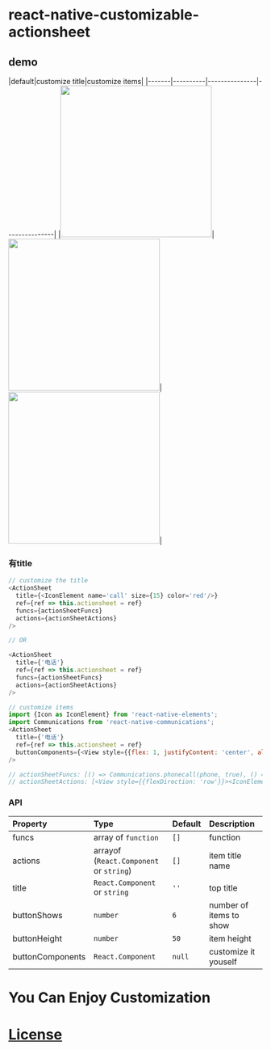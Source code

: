 # react-native-customizable-actionsheet

## demo

|default|customize title|customize items|
|-------|----------|---------------|---------------|
|<img src="https://github.com/lxfriday/react-native-customizable-actionsheet/blob/master/img/default.png?raw=true" width=300 />|<img src="https://github.com/lxfriday/react-native-customizable-actionsheet/blob/master/img/customize_title_item.png?raw=true" width=300 />|<img src="https://github.com/lxfriday/react-native-customizable-actionsheet/blob/master/img/customize_items.png?raw=true" width=300 />|

### 有title

``` javascript
// customize the title 
<ActionSheet
  title={<IconElement name='call' size={15} color='red'/>}
  ref={ref => this.actionsheet = ref}
  funcs={actionSheetFuncs}
  actions={actionSheetActions}
/>

// OR

<ActionSheet
  title={'电话'}
  ref={ref => this.actionsheet = ref}
  funcs={actionSheetFuncs}
  actions={actionSheetActions}
/>

// customize items
import {Icon as IconElement} from 'react-native-elements';
import Communications from 'react-native-communications';
<ActionSheet
  title={'电话'}
  ref={ref => this.actionsheet = ref}
  buttonComponents={<View style={{flex: 1, justifyContent: 'center', alignItems: 'center'}}><IconElement name='call' size={50} color='red' raised reverse/></View>}
/>

// actionSheetFuncs: [() => Communications.phonecall(phone, true), () =>  Communications.text(phone), () => {Clipboard.setString(phone);this.actionsheet.hide();} ],
// actionSheetActions: [<View style={{flexDirection: 'row'}}><IconElement name='call' color='blue' size={15}/><Text>{phone}</Text></View>, '发短信给' + phone, '复制号码' ],

```

### API
|Property|Type|Default|Description|
|:-------|:---|:------|:----------|
|funcs|array of `function`|`[]`|function|
|actions|arrayof (`React.Component` or `string`)|`[]`|item title name|
|title|`React.Component` or `string`|`''`|top title|
|buttonShows|`number`|`6`|number of items to show|
|buttonHeight|`number`|`50`|item height|
|buttonComponents|`React.Component`|`null`|customize it youself|

# You Can Enjoy Customization

# [License](https://github.com/lxfriday/react-native-customizable-actionsheet/blob/master/LICENSE)


